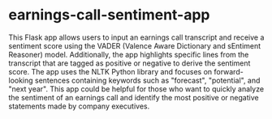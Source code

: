 # earnings-call-sentiment-app

This Flask app allows users to input an earnings call transcript and receive a sentiment score using the VADER (Valence Aware Dictionary and sEntiment Reasoner) model. Additionally, the app highlights specific lines from the transcript that are tagged as positive or negative to derive the sentiment score. The app uses the NLTK Python library and focuses on forward-looking sentences containing keywords such as "forecast", "potential", and "next year". This app could be helpful for those who want to quickly analyze the sentiment of an earnings call and identify the most positive or negative statements made by company executives.
